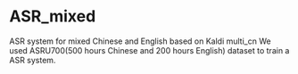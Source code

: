 # ASR_mixed
ASR system for mixed Chinese and English based on Kaldi multi_cn
We used ASRU700(500 hours Chinese and 200 hours English) dataset to train a ASR system.
